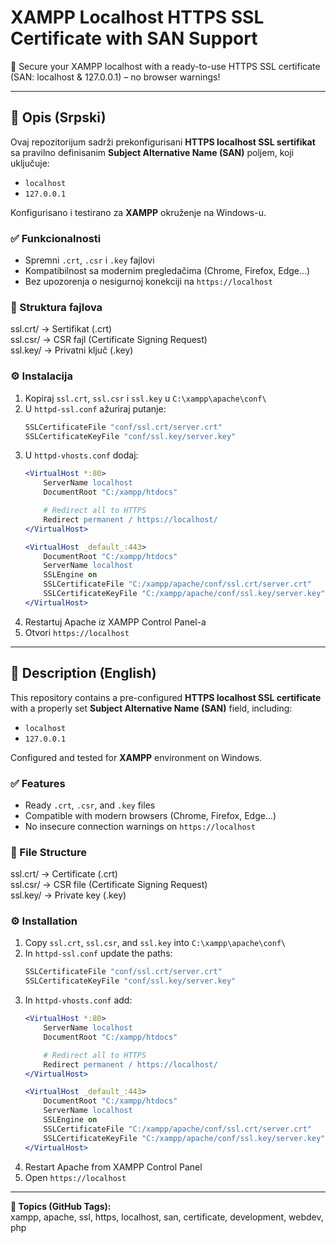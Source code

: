 # XAMPP Localhost HTTPS SSL Certificate with SAN Support

🚀 Secure your XAMPP localhost with a ready-to-use HTTPS SSL certificate (SAN: localhost & 127.0.0.1) – no browser warnings!

---

## 📜 Opis (Srpski)

Ovaj repozitorijum sadrži prekonfigurisani **HTTPS localhost SSL sertifikat** sa pravilno definisanim **Subject Alternative Name (SAN)** poljem, koji uključuje:

- `localhost`
- `127.0.0.1`

Konfigurisano i testirano za **XAMPP** okruženje na Windows-u.

### ✅ Funkcionalnosti
- Spremni `.crt`, `.csr` i `.key` fajlovi
- Kompatibilnost sa modernim pregledačima (Chrome, Firefox, Edge…)
- Bez upozorenja o nesigurnoj konekciji na `https://localhost`

### 📂 Struktura fajlova
ssl.crt/ -> Sertifikat (.crt)  
ssl.csr/ -> CSR fajl (Certificate Signing Request)  
ssl.key/ -> Privatni ključ (.key)  

### ⚙️ Instalacija
1. Kopiraj `ssl.crt`, `ssl.csr` i `ssl.key` u `C:\xampp\apache\conf\`
2. U `httpd-ssl.conf` ažuriraj putanje:
   ```apache
   SSLCertificateFile "conf/ssl.crt/server.crt"
   SSLCertificateKeyFile "conf/ssl.key/server.key"
   ```
3. U `httpd-vhosts.conf` dodaj:
   ```apache
   <VirtualHost *:80>
       ServerName localhost
       DocumentRoot "C:/xampp/htdocs"

       # Redirect all to HTTPS
       Redirect permanent / https://localhost/
   </VirtualHost>

   <VirtualHost _default_:443>
       DocumentRoot "C:/xampp/htdocs"
       ServerName localhost
       SSLEngine on
       SSLCertificateFile "C:/xampp/apache/conf/ssl.crt/server.crt"
       SSLCertificateKeyFile "C:/xampp/apache/conf/ssl.key/server.key"
   </VirtualHost>
   ```
4. Restartuj Apache iz XAMPP Control Panel-a
5. Otvori `https://localhost`

---

## 📜 Description (English)

This repository contains a pre-configured **HTTPS localhost SSL certificate** with a properly set **Subject Alternative Name (SAN)** field, including:

- `localhost`
- `127.0.0.1`

Configured and tested for **XAMPP** environment on Windows.

### ✅ Features
- Ready `.crt`, `.csr`, and `.key` files
- Compatible with modern browsers (Chrome, Firefox, Edge…)
- No insecure connection warnings on `https://localhost`

### 📂 File Structure
ssl.crt/ -> Certificate (.crt)  
ssl.csr/ -> CSR file (Certificate Signing Request)  
ssl.key/ -> Private key (.key)  

### ⚙️ Installation
1. Copy `ssl.crt`, `ssl.csr`, and `ssl.key` into `C:\xampp\apache\conf\`
2. In `httpd-ssl.conf` update the paths:
   ```apache
   SSLCertificateFile "conf/ssl.crt/server.crt"
   SSLCertificateKeyFile "conf/ssl.key/server.key"
   ```
3. In `httpd-vhosts.conf` add:
   ```apache
   <VirtualHost *:80>
       ServerName localhost
       DocumentRoot "C:/xampp/htdocs"

       # Redirect all to HTTPS
       Redirect permanent / https://localhost/
   </VirtualHost>

   <VirtualHost _default_:443>
       DocumentRoot "C:/xampp/htdocs"
       ServerName localhost
       SSLEngine on
       SSLCertificateFile "C:/xampp/apache/conf/ssl.crt/server.crt"
       SSLCertificateKeyFile "C:/xampp/apache/conf/ssl.key/server.key"
   </VirtualHost>
   ```
4. Restart Apache from XAMPP Control Panel
5. Open `https://localhost`

---

**📌 Topics (GitHub Tags):**  
xampp, apache, ssl, https, localhost, san, certificate, development, webdev, php
